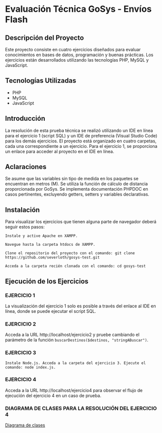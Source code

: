 # Evaluación Técnica GoSys - Envíos Flash
## Descripción del Proyecto
Este proyecto consiste en cuatro ejercicios diseñados para evaluar conocimientos en bases de datos, programación y buenas prácticas. Los ejercicios están desarrollados utilizando las tecnologías PHP, MySQL y JavaScript.

## Tecnologías Utilizadas
- PHP
- MySQL
- JavaScript

## Introducción
La resolución de esta prueba técnica se realizó utilizando un IDE en línea para el ejercicio 1 (script SQL) y un IDE de preferencia (Visual Studio Code) para los demás ejercicios. El proyecto está organizado en cuatro carpetas, cada una correspondiente a un ejercicio. Para el ejercicio 1, se proporciona un enlace para acceder al proyecto en el IDE en línea.

## Aclaraciones
Se asume que las variables sin tipo de medida en los paquetes se encuentran en metros (M).
Se utiliza la función de cálculo de distancia proporcionada por GoSys.
Se implementa documentación PHPDOC en casos pertinentes, excluyendo getters, setters y variables declarativas.

## Instalación
Para visualizar los ejercicios que tienen alguna parte de navegador deberá seguir estos pasos:

`Instale y active Apache en XAMPP.`

`Navegue hasta la carpeta htdocs de XAMPP.`

`Clone el repositorio del proyecto con el comando: git clone https://github.com/severloth/gosys-test.git`

`Acceda a la carpeta recién clonada con el comando: cd gosys-test`

## Ejecución de los Ejercicios
### EJERCICIO 1
La visualización del ejercicio 1 solo es posible a través del enlace al IDE en línea, donde se puede ejecutar el script SQL.

### EJERCICIO 2
Acceda a la URL http://localhost/ejercicio2 y pruebe cambiando el parámetro de la función `buscarDestinos($destinos, "stringABuscar")`.

### EJERCICIO 3
`Instale Node.js.
Acceda a la carpeta del ejercicio 3.
Ejecute el comando: node index.js.`

### EJERCICIO 4
Acceda a la URL http://localhost/ejercicio4 para observar el flujo de ejecución del ejercicio 4 en un caso de prueba.
### DIAGRAMA DE CLASES PARA LA RESOLUCIÓN DEL EJERCICIO 4
[Diagrama de clases](https://lucid.app/lucidchart/ae22ba48-9749-41e4-806c-4ed84b91db9a/edit?viewport_loc=-366%2C103%2C3523%2C1790%2C0_0&invitationId=inv_d36b59b5-c5da-43d9-bef4-8dab503c8bb4)


